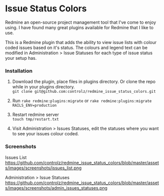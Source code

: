 # Issue Status Colors

Redmine an open-source project management tool that I've come to enjoy using. I have found many great plugins available for Redmine that I like to use.

This is a Redmine plugin that adds the ability to view issue lists with colour coded issues based on it's status.
The colours and legend text can be modified in Administration > Issue Statuses for each type of issue status your setup has.

### Installation

1. Download the plugin, place files in plugins directory.  Or clone the repo while in your plugins directory.   
`git clone git@github.com:controlz/redmine_issue_status_colors.git` 

2. Run `rake redmine:plugins:migrate` or `rake redmine:plugins:migrate RAILS_ENV=production`

3. Restart redmine server   
`touch tmp/restart.txt`

4. Visit Administration > Issues Statuses, edit the statuses where you want to see your issues colour coded.

### Screenshots

Issues List   
https://github.com/controlz/redmine_issue_status_colors/blob/master/assets/images/screenshots/issues_list.png

Administration > Issue Statuses   
https://github.com/controlz/redmine_issue_status_colors/blob/master/assets/images/screenshots/admin_issues_statuses.png
